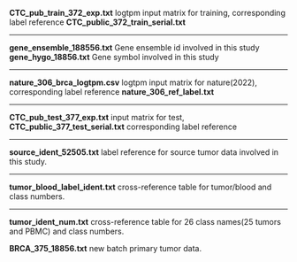 **CTC_pub_train_372_exp.txt** logtpm input matrix for training, corresponding label reference **CTC_public_372_train_serial.txt**

- - -
**gene_ensemble_188556.txt** Gene ensemble id involved in this study
**gene_hygo_18856.txt** Gene symbol involved in this study

- - -
**nature_306_brca_logtpm.csv** logtpm input matrix for nature(2022), corresponding label reference **nature_306_ref_label.txt**
- - -
**CTC_pub_test_377_exp.txt** input matrix for test, **CTC_public_377_test_serial.txt** corresponding label reference
- - -
**source_ident_52505.txt** label reference for source tumor data involved in this study.
- - -
**tumor_blood_label_ident.txt** cross-reference table for tumor/blood and class numbers.
- - -
**tumor_ident_num.txt** cross-reference table for 26 class names(25 tumors and PBMC) and class numbers.

**BRCA_375_18856.txt** new batch primary tumor data.
